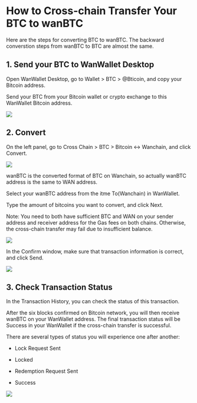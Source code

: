 # How to Cross-chain Transfer Your BTC to wanBTC

Here are the steps for converting BTC to wanBTC. The backward converstion steps from wanBTC to BTC are almost the same.

## 1. Send your BTC to WanWallet Desktop

Open WanWallet Desktop, go to Wallet > BTC > @Bticoin, and copy your Bitcoin address.

Send your BTC from your Bitcoin wallet or crypto exchange to this WanWallet Bitcoin address.

![](https://cdn-images-1.medium.com/max/2000/0*1D2kqYg8BfLC-d9V)

## 2. Convert

On the left panel, go to Cross Chain > BTC > Bitcoin <-> Wanchain, and click Convert.

![](https://cdn-images-1.medium.com/max/2000/0*P-bWTlo8b6aBFOX4)

wanBTC is the converted format of BTC on Wanchain, so actually wanBTC address is the same to WAN address.

Select your wanBTC address from the itme To(Wanchain) in WanWallet.

Type the amount of bitcoins you want to convert, and click Next.

Note: You need to both have sufficient BTC and WAN on your sender address and receiver address for the Gas fees on both chains. Otherwise, the cross-chain transfer may fail due to insufficient balance.

![](https://cdn-images-1.medium.com/max/2000/0*H1qp9LTfFFv-gaS4)

In the Confirm window, make sure that transaction information is correct, and click Send.

![](https://cdn-images-1.medium.com/max/2000/0*HOIP8jYPrq33ELbH)

## 3. Check Transaction Status

In the Transaction History, you can check the status of this transaction.

After the six blocks confirmed on Bitcoin network, you will then receive wanBTC on your WanWallet address. The final transaction status will be Success in your WanWallet if the cross-chain transfer is successful.

There are several types of status you will experience one after another:

* Lock Request Sent

* Locked

* Redemption Request Sent

* Success

![](https://cdn-images-1.medium.com/max/2000/0*JWmesrk_5OCAB6Mh)
